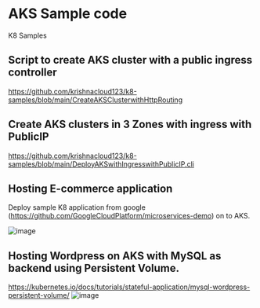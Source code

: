 # AKS Sample code
K8 Samples


## Script to create AKS cluster with a public ingress controller 
https://github.com/krishnacloud123/k8-samples/blob/main/CreateAKSClusterwithHttpRouting

## Create AKS clusters in 3 Zones with ingress with PublicIP
https://github.com/krishnacloud123/k8-samples/blob/main/DeployAKSwithIngresswithPublicIP.cli

## Hosting E-commerce application 
Deploy sample K8 application from google (https://github.com/GoogleCloudPlatform/microservices-demo) on to AKS.

![image](https://user-images.githubusercontent.com/66212565/195665185-0db4c0c3-f17f-4c55-8660-661f976bef56.png)

## Hosting Wordpress on AKS with MySQL as backend using Persistent Volume.
https://kubernetes.io/docs/tutorials/stateful-application/mysql-wordpress-persistent-volume/
![image](https://user-images.githubusercontent.com/66212565/195670447-1baa8c61-3c6a-4f05-85bb-712c79c12ee5.png)
